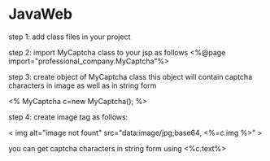 # JavaWeb
step 1: add class files in your project

step 2: import MyCaptcha class to your jsp as follows
<%@page import="professional_company.MyCaptcha"%>

step 3: create object of MyCaptcha class this object will contain 
captcha characters in image as well as in string form

<%
MyCaptcha c=new MyCaptcha();
%>


step 4: create image tag as follows:

 &lt; img alt="image not fount" src="data:image/jpg;base64, <%=c.img %>" &gt;   

you can get captcha characters in string form using <%c.text%>
